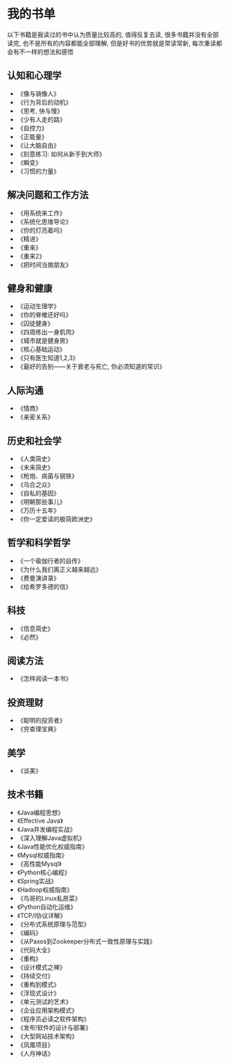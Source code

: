 # 我的书单


以下书籍是我读过的书中认为质量比较高的, 值得反复去读, 很多书籍并没有全部读完, 也不是所有的内容都能全部理解, 但是好书的优势就是常读常新, 每次重读都会有不一样的想法和感悟

## 认知和心理学

* 《像与骑像人》
* 《行为背后的动机》
* 《思考, 快与慢》
* 《少有人走的路》
* 《自控力》
* 《正能量》
* 《让大脑自由》
* 《刻意练习: 如何从新手到大师》
* 《瞬变》
* 《习惯的力量》

## 解决问题和工作方法

* 《用系统来工作》
* 《系统化思维导论》
* 《你的灯亮着吗》
* 《精进》
* 《重来》
* 《重来2》
* 《把时间当做朋友》

## 健身和健康

* 《运动生理学》
* 《你的脊椎还好吗》
* 《囚徒健身》
* 《四周练出一身肌肉》
* 《城市就是健身房》
* 《核心基础运动》
* 《只有医生知道1,2,3》
* 《最好的告别——关于衰老与死亡, 你必须知道的常识》

## 人际沟通

* 《情商》
* 《亲密关系》

## 历史和社会学

* 《人类简史》
* 《未来简史》
* 《枪炮、病菌与钢铁》
* 《乌合之众》
* 《自私的基因》
* 《明朝那些事儿》
* 《万历十五年》
* 《你一定爱读的极简欧洲史》

## 哲学和科学哲学

* 《一个瑜伽行者的自传》
* 《为什么我们离正义越来越远》
* 《费曼演讲录》
* 《给希罗多德的信》

## 科技

* 《信息简史》
* 《必然》

## 阅读方法

* 《怎样阅读一本书》

## 投资理财

* 《聪明的投资者》
* 《穷查理宝典》

## 美学

* 《谈美》

## 技术书籍

* 《Java编程思想》
* 《Effective Java》
* 《Java并发编程实战》
* 《深入理解Java虚拟机》
* 《Java性能优化权威指南》
* 《Mysql权威指南》
* 《高性能Mysql》
* 《Python核心编程》
* 《Spring实战》
* 《Hadoop权威指南》
* 《鸟哥的Linux私房菜》
* 《Python自动化运维》
* 《TCP/I协议详解》
* 《分布式系统原理与范型》
* 《编码》
* 《从Paxos到Zookeeper分布式一致性原理与实践》
* 《代码大全》
* 《重构》
* 《设计模式之禅》
* 《持续交付》
* 《重构到模式》
* 《浮现式设计》
* 《单元测试的艺术》
* 《企业应用架构模式》
* 《程序员必读之软件架构》
* 《发布!软件的设计与部署》
* 《大型网站技术架构》
* 《凤凰项目》
* 《人月神话》
